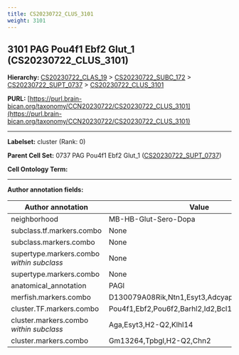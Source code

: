 ```yaml
---
title: CS20230722_CLUS_3101
weight: 3101
---
```

## 3101 PAG Pou4f1 Ebf2 Glut_1 (CS20230722_CLUS_3101)
<b>Hierarchy: </b>
[CS20230722_CLAS_19](../CS20230722_CLAS_19) >
[CS20230722_SUBC_172](../CS20230722_SUBC_172) >
[CS20230722_SUPT_0737](../CS20230722_SUPT_0737) >
[CS20230722_CLUS_3101](../CS20230722_CLUS_3101)

**PURL:** [https://purl.brain-bican.org/taxonomy/CCN20230722/CS20230722_CLUS_3101](https://purl.brain-bican.org/taxonomy/CCN20230722/CS20230722_CLUS_3101)

---


**Labelset:** cluster (Rank: 0)

**Parent Cell Set:** 0737 PAG Pou4f1 Ebf2 Glut_1 ([CS20230722_SUPT_0737](../CS20230722_SUPT_0737))



**Cell Ontology Term:** 

[MARKER GENES.]: #


---

[TRANSFERRED ANNOTATIONS.]: #


[AUTHOR ANNOTATION FIELDS.]: #


**Author annotation fields:**

| Author annotation | Value |
|-------------------|-------|
|neighborhood|MB-HB-Glut-Sero-Dopa|
|subclass.tf.markers.combo|None|
|subclass.markers.combo|None|
|supertype.markers.combo _within subclass_|None|
|supertype.markers.combo|None|
|anatomical_annotation|PAGl|
|merfish.markers.combo|D130079A08Rik,Ntn1,Esyt3,Adcyap1,Stxbp6,Hs3st2|
|cluster.TF.markers.combo|Pou4f1,Ebf2,Pou6f2,Barhl2,Id2,Bcl11a|
|cluster.markers.combo _within subclass_|Aga,Esyt3,H2-Q2,Klhl14|
|cluster.markers.combo|Gm13264,Tpbgl,H2-Q2,Chn2|
